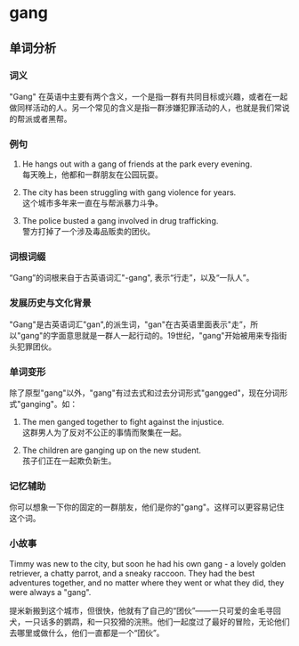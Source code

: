 # gang

## 单词分析

  

### 词义

  

"Gang" 在英语中主要有两个含义，一个是指一群有共同目标或兴趣，或者在一起做同样活动的人。另一个常见的含义是指一群涉嫌犯罪活动的人，也就是我们常说的帮派或者黑帮。

  

### 例句

  

1.  He hangs out with a gang of friends at the park every evening.  
    每天晚上，他都和一群朋友在公园玩耍。
    
      
    
2.  The city has been struggling with gang violence for years.  
    这个城市多年来一直在与帮派暴力斗争。
    
      
    
3.  The police busted a gang involved in drug trafficking.  
    警方打掉了一个涉及毒品贩卖的团伙。
    
      
    

  

### 词根词缀

  

“Gang”的词根来自于古英语词汇"-gang", 表示“行走”，以及“一队人”。

  

### 发展历史与文化背景

  

"Gang"是古英语词汇"gan",的派生词，"gan"在古英语里面表示"走”，所以"gang"的字面意思就是一群人一起行动的。19世纪，"gang"开始被用来专指街头犯罪团伙。

  

### 单词变形

  

除了原型"gang"以外，"gang"有过去式和过去分词形式"gangged"，现在分词形式"ganging"。如：

  

1.  The men ganged together to fight against the injustice.  
    这群男人为了反对不公正的事情而聚集在一起。
    
      
    
2.  The children are ganging up on the new student.  
    孩子们正在一起欺负新生。
    
      
    

  

### 记忆辅助

  

你可以想象一下你的固定的一群朋友，他们是你的"gang"。这样可以更容易记住这个词。

  

### 小故事

  

Timmy was new to the city, but soon he had his own gang - a lovely golden retriever, a chatty parrot, and a sneaky raccoon. They had the best adventures together, and no matter where they went or what they did, they were always a "gang".

  

提米新搬到这个城市，但很快，他就有了自己的“团伙”——一只可爱的金毛寻回犬，一只话多的鹦鹉，和一只狡猾的浣熊。他们一起度过了最好的冒险，无论他们去哪里或做什么，他们一直都是一个“团伙”。
